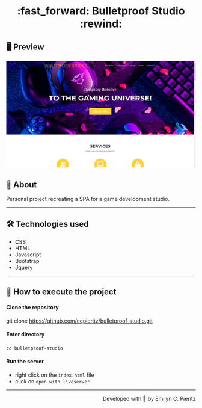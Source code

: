 <h1 align = "center"> :fast_forward: Bulletproof Studio :rewind: </h1>

## 🖥 Preview
<p align = "center">
  <img src = "https://raw.githubusercontent.com/ecpieritz/bulletproof-studio/main/assets/img/read-me-img/bulletproof-print.png" width = "801">
</p>

## 📖 About
<p>Personal project recreating a SPA for a game development studio.</p>

---

## 🛠 Technologies used
- CSS
- HTML
- Javascript
- Bootstrap
- Jquery

---


## 🚀 How to execute the project
#### Clone the repository
git clone https://github.com/ecpieritz/bulletproof-studio.git

#### Enter directory
`cd bulletproof-studio`

#### Run the server
- right click on the `index.html` file
- click on `open with liveserver`

---
<p align = "right">Developed with 💜 by Emilyn C. Pieritz</p>
